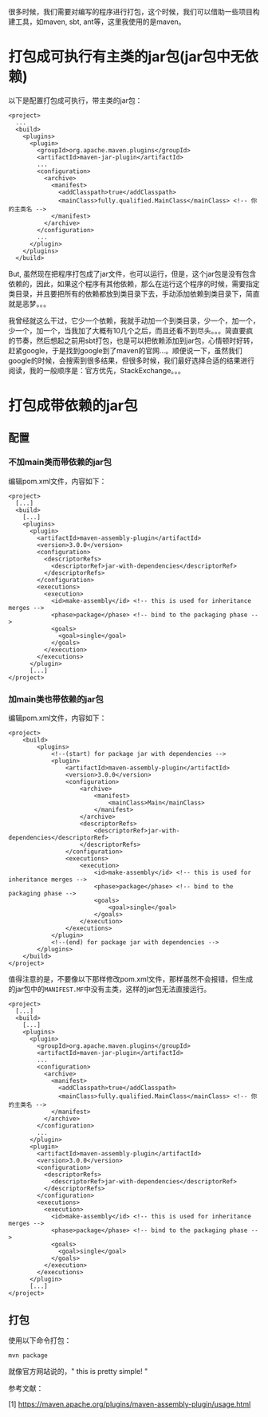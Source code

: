 
很多时候，我们需要对编写的程序进行打包，这个时候，我们可以借助一些项目构建工具，如maven, sbt, ant等，这里我使用的是maven。

# 打包成可执行有主类的jar包(jar包中无依赖)

以下是配置打包成可执行，带主类的jar包：
```
<project>
  ...
  <build>
    <plugins>
      <plugin>
        <groupId>org.apache.maven.plugins</groupId>
        <artifactId>maven-jar-plugin</artifactId>
        ...
        <configuration>
          <archive>
            <manifest>
              <addClasspath>true</addClasspath>
              <mainClass>fully.qualified.MainClass</mainClass> <!-- 你的主类名 -->
            </manifest>
          </archive>
        </configuration>
        ...
      </plugin>
    </plugins>
  </build>
```
But, 虽然现在把程序打包成了jar文件，也可以运行，但是，这个jar包是没有包含依赖的，因此，如果这个程序有其他依赖，那么在运行这个程序的时候，需要指定类目录，并且要把所有的依赖都放到类目录下去，手动添加依赖到类目录下，简直就是恶梦。。。

我曾经就这么干过，它少一个依赖，我就手动加一个到类目录，少一个，加一个，少一个，加一个，当我加了大概有10几个之后，而且还看不到尽头。。。简直要疯的节奏，然后想起之前用sbt打包，也是可以把依赖添加到jar包，心情顿时好转，赶紧google，于是找到google到了maven的官网...。顺便说一下，虽然我们google的时候，会搜索到很多结果，但很多时候，我们最好选择合适的结果进行阅读，我的一般顺序是：官方优先，StackExchange。。。

# 打包成带依赖的jar包

## 配置

### 不加main类而带依赖的jar包
编辑pom.xml文件，内容如下：
```
<project>
  [...]
  <build>
    [...]
    <plugins>
      <plugin>
        <artifactId>maven-assembly-plugin</artifactId>
        <version>3.0.0</version>
        <configuration>
          <descriptorRefs>
            <descriptorRef>jar-with-dependencies</descriptorRef>
          </descriptorRefs>
        </configuration>
        <executions>
          <execution>
            <id>make-assembly</id> <!-- this is used for inheritance merges -->
            <phase>package</phase> <!-- bind to the packaging phase -->
            <goals>
              <goal>single</goal>
            </goals>
          </execution>
        </executions>
      </plugin>
      [...]
</project>
```

### 加main类也带依赖的jar包

编辑pom.xml文件，内容如下：
```
<project>
    <build>
        <plugins>
            <!--(start) for package jar with dependencies -->
            <plugin>
                <artifactId>maven-assembly-plugin</artifactId>
                <version>3.0.0</version>
                <configuration>
                    <archive>
                        <manifest>
                            <mainClass>Main</mainClass>
                        </manifest>
                    </archive>
                    <descriptorRefs>
                        <descriptorRef>jar-with-dependencies</descriptorRef>
                    </descriptorRefs>
                </configuration>
                <executions>
                    <execution>
                        <id>make-assembly</id> <!-- this is used for inheritance merges -->
                        <phase>package</phase> <!-- bind to the packaging phase -->
                        <goals>
                            <goal>single</goal>
                        </goals>
                    </execution>
                </executions>
            </plugin>
            <!--(end) for package jar with dependencies -->
        </plugins>
    </build>
</project>
```
值得注意的是，不要像以下那样修改pom.xml文件，那样虽然不会报错，但生成的jar包中的`MANIFEST.MF`中没有主类，这样的jar包无法直接运行。

```
<project>
  [...]
  <build>
    [...]
    <plugins>
      <plugin>
        <groupId>org.apache.maven.plugins</groupId>
        <artifactId>maven-jar-plugin</artifactId>
        ...
        <configuration>
          <archive>
            <manifest>
              <addClasspath>true</addClasspath>
              <mainClass>fully.qualified.MainClass</mainClass> <!-- 你的主类名 -->
            </manifest>
          </archive>
        </configuration>
        ...
      </plugin>
      <plugin>
        <artifactId>maven-assembly-plugin</artifactId>
        <version>3.0.0</version>
        <configuration>
          <descriptorRefs>
            <descriptorRef>jar-with-dependencies</descriptorRef>
          </descriptorRefs>
        </configuration>
        <executions>
          <execution>
            <id>make-assembly</id> <!-- this is used for inheritance merges -->
            <phase>package</phase> <!-- bind to the packaging phase -->
            <goals>
              <goal>single</goal>
            </goals>
          </execution>
        </executions>
      </plugin>
      [...]
</project>
```

## 打包 
使用以下命令打包：
```
mvn package
```

就像官方网站说的，" this is pretty simple! "

参考文献：

[1] https://maven.apache.org/plugins/maven-assembly-plugin/usage.html